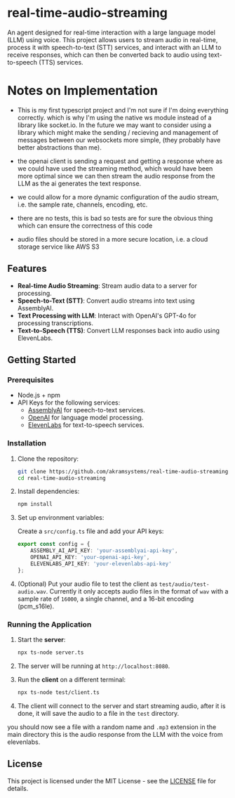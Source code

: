# real-time-audio-streaming

An agent designed for real-time interaction with a large language model (LLM) using voice. This project allows users to stream audio in real-time, process it with speech-to-text (STT) services, and interact with an LLM to receive responses, which can then be converted back to audio using text-to-speech (TTS) services.

# Notes on Implementation

- This is my first typescript project and I'm not sure if I'm doing everything correctly. which is why I'm using the native ws module instead of a library like socket.io. In the future we may want to consider using a library which might make the sending / recieving and management of messages between our websockets more simple, (they probably have better abstractions than me).

-  the openai client is sending a request and getting a response where as we could have used the streaming method, which would have been more optimal since we can then stream the audio response from the LLM as the ai generates the text response.

- we could allow for a more dynamic configuration of the audio stream, i.e. the sample rate, channels, encoding, etc.

- there are no tests, this is bad so tests are for sure the obvious thing which can ensure the correctness of this code

- audio files should be stored in a more secure location, i.e. a cloud storage service like AWS S3


## Features

- **Real-time Audio Streaming**: Stream audio data to a server for processing.
- **Speech-to-Text (STT)**: Convert audio streams into text using AssemblyAI.
- **Text Processing with LLM**: Interact with OpenAI's GPT-4o for processing transcriptions.
- **Text-to-Speech (TTS)**: Convert LLM responses back into audio using ElevenLabs.

## Getting Started

### Prerequisites

- Node.js + npm
- API Keys for the following services:
    - [AssemblyAI](https://www.assemblyai.com/) for speech-to-text services. 
    - [OpenAI](https://www.openai.com/) for language model processing. 
    - [ElevenLabs](https://www.elevenlabs.io/) for text-to-speech services.


### Installation

1. Clone the repository:

   ```bash
   git clone https://github.com/akramsystems/real-time-audio-streaming
   cd real-time-audio-streaming
   ```

2. Install dependencies:

   ```bash
   npm install
   ```

3. Set up environment variables:

   Create a `src/config.ts` file and add your API keys:

   ```typescript
   export const config = {
       ASSEMBLY_AI_API_KEY: 'your-assemblyai-api-key',
       OPENAI_API_KEY: 'your-openai-api-key',
       ELEVENLABS_API_KEY: 'your-elevenlabs-api-key'
   };
   ```

4. (Optional) Put your audio file to test the client as `test/audio/test-audio.wav`.  Currently it only accepts audio files in the format of `wav` with a sample rate of `16000`, a single channel, and a 16-bit encoding (pcm_s16le).



### Running the Application

1. Start the __server__:

   ```bash
   npx ts-node server.ts
   ```

2. The server will be running at `http://localhost:8080`.

3. Run the __client__ on a different terminal:

   ```bash
   npx ts-node test/client.ts
   ```

4. The client will connect to the server and start streaming audio, after it is done, it will save the audio to a file in the `test` directory.

you should now see a file with a random name and `.mp3` extension in the main directory this is the audio response from the LLM with the voice from elevenlabs.


## License

This project is licensed under the MIT License - see the [LICENSE](LICENSE) file for details.

